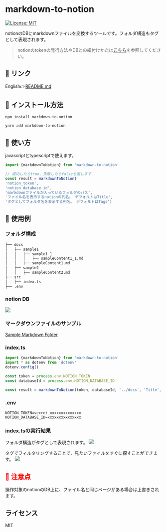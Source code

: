 # markdown-to-notion
[![License: MIT](https://img.shields.io/badge/License-MIT-yellow.svg)](https://opensource.org/licenses/MIT)

notionのDBにmarkdownファイルを変換するツールです。フォルダ構造もタグとして表現されます。

> notionのtokenの発行方法やDBとの紐付けかたは[こちら](https://developers.notion.com/docs/getting-started)を参照してください。

## 🔗 リンク
English👉[README.md](https://github.com/Rujuu-prog/markdownToNotion/blob/main/README.md)

## 🔽 インストール方法

```bash
npm install markdown-to-notion
```

```bash
yarn add markdown-to-notion
```

## 🔧 使い方

javascriptとtypescriptで使えます。

```typescript
import {markdownToNotion} from 'markdown-to-notion'

// 成功したらtrue、失敗したらfalseを返します
const result = markdownToNotion(
'notion_token', 
'notion database id', 
'markdownファイルが入っているフォルダのパス',
'ファイル名を表示するnotionの列名。 デフォルトはTitle', 
'タグとしてフォルダ名を表示する列名。 デフォルトはTags')
```

## 🔰 使用例

### フォルダ構成

```bash
├── docs
│   ├── sample1
│   │   ├── sample1_1
│   │   │   ├── sampleContent1_1.md
│   │   ├── sampleContent1.md
│   ├── sample2
│   │   ├── sampleContent2.md
├── src
│   ├── index.ts
├── .env
```

### notion DB

![](https://user-images.githubusercontent.com/81368541/228247308-30b798e0-b029-4d21-9a91-9d045f11997f.png)

### マークダウンファイルのサンプル
[Sample Markdown Folder](https://github.com/Rujuu-prog/markdownToNotion/tree/main/sample/doc)

### index.ts

```typescript
import {markdownToNotion} from 'markdown-to-notion'
import * as dotenv from 'dotenv'
dotenv.config()

const token = process.env.NOTION_TOKEN
const databaseId = process.env.NOTION_DATABASE_ID

const result = markdownToNotion(token, databaseId, '../docs', 'Title', 'Tags')
```

### .env

```.env
NOTION_TOKEN=secret_xxxxxxxxxxxxxx
NOTION_DATABASE_ID=xxxxxxxxxxxxxxx
```

### index.tsの実行結果
フォルダ構造がタグとして表現されます。
![](https://user-images.githubusercontent.com/81368541/228250770-6c9912c6-bc2f-401c-967a-76e7ae15117a.png)

タグでフィルタリングすることで、見たいファイルをすぐに探すことができます。
![](https://user-images.githubusercontent.com/81368541/228253068-aa17bc25-5401-43c1-8ecc-d98f6a5c1ab9.png)

<h2 style="color:red;">👀 注意点</h2>
操作対象のnotionのDB上に、ファイル名と同じページがある場合は上書きされます。

## ライセンス

MIT